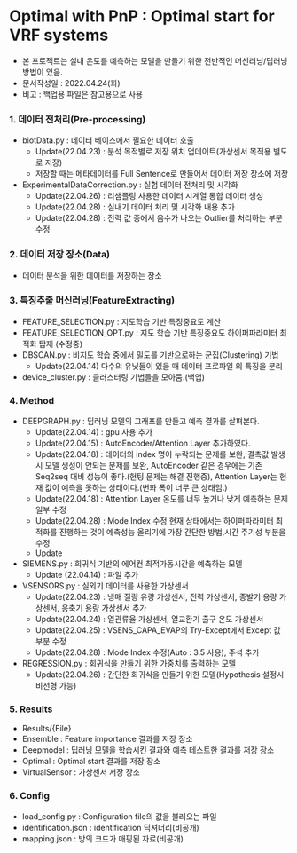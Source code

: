 # Optimal with PnP : Optimal start for VRF systems
* 본 프로젝트는 실내 온도를 예측하는 모델을 만들기 위한 전반적인 머신러닝/딥러닝 방법이 있음.
* 문서작성일 : 2022.04.24(화)
* 비고 : 백업용 파일은 참고용으로 사용

### 1. 데이터 전처리(Pre-processing)
* biotData.py : 데이터 베이스에서 필요한 데이터 호출
  * Update(22.04.23) : 분석 목적별로 저장 위치 업데이트(가상센서 목적용 별도로 저장)
  * 저장할 때는 메타데이터를 Full Sentence로 만들어서 데이터 저장 장소에 저장
* ExperimentalDataCorrection.py :  실험 데이터 전처리 및 시각화
  * Update(22.04.26) : 리샘플링 사용한 데이터 시계열 통합 데이터 생성
  * Update(22.04.28) : 실내기 데이터 처리 및 시각화 내용 추가
  * Update(22.04.28) : 전력 값 중에서 음수가 나오는 Outlier를 처리하는 부분 수정

### 2. 데이터 저장 장소(Data)
* 데이터 분석을 위한 데이터를 저장하는 장소

### 3. 특징추출 머신러닝(FeatureExtracting)
* FEATURE_SELECTION.py : 지도학습 기반 특징중요도 계산
* FEATURE_SELECTION_OPT.py : 지도 학습 기반 특징중요도 하이퍼파라미터 최적화 탑재 (수정중)
* DBSCAN.py : 비지도 학습 중에서 밀도를 기반으로하는 군집(Clustering) 기법 
  * Update(22.04.14) 다수의 유닛들이 있을 때 데이터 프로파일 의 특징을 분리
* device_cluster.py : 클러스터링 기법들을 모아둠.(백업)

### 4. Method
* DEEPGRAPH.py : 딥러닝 모델의 그래프를 만들고 예측 결과를 살펴본다.
  * Update(22.04.14) : gpu 사용 추가
  * Update(22.04.15) : AutoEncoder/Attention Layer 추가하였다.
  * Update(22.04.18) : 데이터의 index 명이 누락되는 문제를 보완, 결측값 발생시 모델 생성이 안되는 문제를 보완,
  AutoEncoder 같은 경우에는 기존 Seq2seq 대비 성능이 좋다.(헌팅 문제는 해결 진행중), 
  Attention Layer는 현재 값이 예측을 못하는 상태이다.(변화 폭이 너무 큰 상태임.)
  * Update(22.04.18) : Attention Layer 온도를 너무 높거나 낮게 예측하는 문제 일부 수정
  * Update(22.04.28) : Mode Index 수정
  현재 상태에서는 하이퍼파라미터 최적화를 진행하는 것이 예측성능 올리기에 가장 간단한 방법,시간 주기성 부분을 수정
  * Update 
* SIEMENS.py : 회귀식 기반의 에어컨 최적가동시간을 예측하는 모델
  * Update (22.04.14) : 파일 추가
* VSENSORS.py : 실외기 데이터를 사용한 가상센서
  * Update(22.04.23) : 냉매 질량 유량 가상센서, 전력 가상센서, 증발기 용량 가상센서, 응축기 용량 가상센서 추가
  * Update(22.04.24) : 열관류율 가상센서, 열교환기 출구 온도 가상센서
  * Update(22.04.25) : VSENS_CAPA_EVAP의 Try-Except에서 Except 값 부분 수정
  * Update(22.04.28) : Mode Index 수정(Auto : 3.5 사용), 주석 추가
* REGRESSION.py : 회귀식을 만들기 위한 가중치를 출력하는 모델
  * Update(22.04.26) : 간단한 회귀식을 만들기 위한 모델(Hypothesis 설정시 비선형 가능)
  
### 5. Results
* Results/{File}
* Ensemble : Feature importance 결과를 저장 장소
* Deepmodel : 딥러닝 모델을 학습시킨 결과와 예측 테스트한 결과를 저장 장소 
* Optimal : Optimal start 결과를 저장 장소
* VirtualSensor : 가상센서 저장 장소

### 6. Config
* load_config.py : Configuration file의 값을 불러오는 파일
* identification.json : identification 딕셔너리(비공개)
* mapping.json : 방의 코드가 매핑된 자료(비공개)